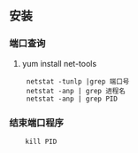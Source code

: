 ## 安装

###  端口查询

1. yum install net-tools

		netstat -tunlp |grep 端口号
		netstat -anp | grep 进程名
		netstat -anp | grep PID

### 结束端口程序

		kill PID

